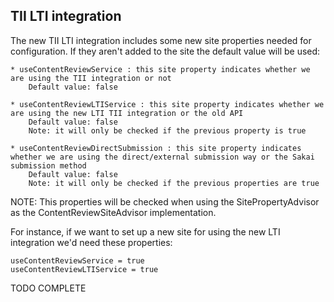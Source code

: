 TII LTI integration
-------------------

The new TII LTI integration includes some new site properties needed for configuration. If they aren't added to the site the default value will be used:

	* useContentReviewService : this site property indicates whether we are using the TII integration or not
		Default value: false
	
	* useContentReviewLTIService : this site property indicates whether we are using the new LTI TII integration or the old API
		Default value: false
		Note: it will only be checked if the previous property is true
		
	* useContentReviewDirectSubmission : this site property indicates whether we are using the direct/external submission way or the Sakai submission method
		Default value: false
		Note: it will only be checked if the previous properties are true
		
NOTE: This properties will be checked when using the SitePropertyAdvisor as the ContentReviewSiteAdvisor implementation.

For instance, if we want to set up a new site for using the new LTI integration we'd need these properties:

	useContentReviewService = true
	useContentReviewLTIService = true

TODO COMPLETE